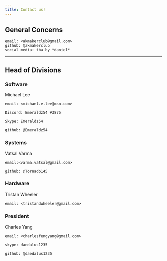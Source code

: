 ```yaml
---
title: Contact us!
---
```

## General Concerns

    email: <akmakerclub@gmail.com>
    github: @akmakerclub
    social media: tba by *daniel*
    
---

## Head of Divisions

### Software

Michael Lee

    email: <michael.e.lee@msn.com>
    
    Discord: Emeraldz54 #3875
    
    Skype: Emeraldz54
    
    github: @Emeraldz54
    
### Systems

Vatsal Varma

    email:<varma.vatsal@gmail.com>
    
    github: @Tornado145
    
### Hardware

Tristan Wheeler

    email: <tristandwheeler@gmail.com>
    
### President
Charles Yang

    email: <charlesfengyang@gmail.com>
    
    skype: daedalus1235  
    
    github: @daedalus1235
